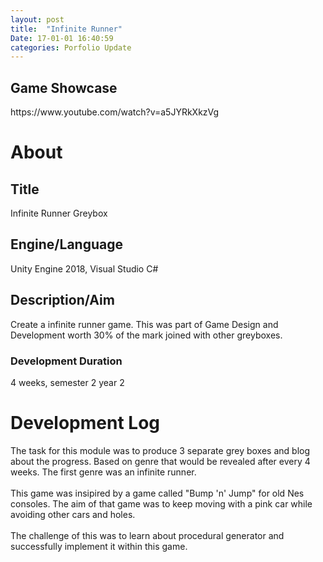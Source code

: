 ```yaml
---
layout: post
title:  "Infinite Runner"
Date: 17-01-01 16:40:59 
categories: Porfolio Update
---
```

<p>
<h2><b>Game Showcase</b></h2></p>
<p>https://www.youtube.com/watch?v=a5JYRkXkzVg</p>
<h1><b>About</b></h1>
<h2><b>Title</b></h2>
Infinite Runner Greybox
<h2><b>Engine/Language</b></h2>
Unity Engine 2018, Visual Studio C#
<h2><b> Description/Aim</b></h2>
Create a infinite runner game. This was part of Game Design and Development worth 30% of the mark joined with other greyboxes.
<h3>Development Duration</h3>
4 weeks, semester 2 year 2
<h1><b>Development Log</b></h1>
The task for this module was to produce 3 separate grey boxes and blog about the progress. Based on genre that would be revealed after every 4 weeks. The first genre was an infinite runner.
<br></br>
This game was insipired by a game called "Bump 'n' Jump" for old Nes consoles. The aim of that game was to keep moving with a pink car while avoiding other cars and holes.
<br></br>
The challenge of this was to learn about procedural generator and successfully implement it within this game.

</p>




